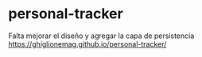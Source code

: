 # personal-tracker
Falta mejorar el diseño y agregar la capa de persistencia https://ghiglionemag.github.io/personal-tracker/
